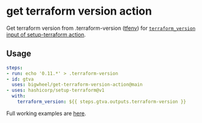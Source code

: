 # get terraform version action

Get terraform version from .terraform-version ([tfenv](https://github.com/tfutils/tfenv#terraform-version)) for [`terraform_version` input of setup-terraform action](https://github.com/hashicorp/setup-terraform#inputs).

## Usage

```yaml
steps:
- run: echo '0.11.*' > .terraform-version
- id: gtva
  uses: bigwheel/get-terraform-version-action@main
- uses: hashicorp/setup-terraform@v1
  with:
    terraform_version: ${{ steps.gtva.outputs.terraform-version }}
```

Full working examples are [here](https://github.com/bigwheel/get-terraform-version-action/blob/main/.github/workflows/test-action.yml).
